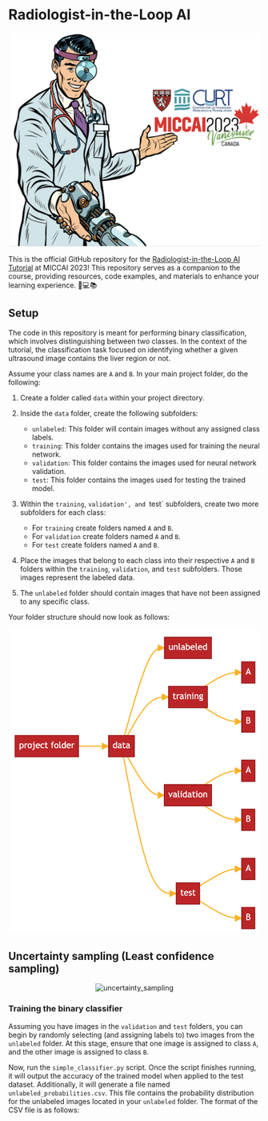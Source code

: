 # Radiologist-in-the-Loop AI 

<div align="center">
  <img src="https://github.com/abderhasan/radiologist_in_the_loop_ai/raw/main/imgs/radiologist_in_the_loop_cover.png" alt="Radiologist-in-the-Loop AI" width="500"/>
</div>

This is the official GitHub repository for the [Radiologist-in-the-Loop AI Tutorial](https://radiologistintheloop.ai/) at MICCAI 2023! This repository serves as a companion to the course, providing resources, code examples, and materials to enhance your learning experience. 🧠💻📚

## Setup

The code in this repository is meant for performing binary classification, which involves distinguishing between two classes. In the context of the tutorial, the classification task focused on identifying whether a given ultrasound image contains the liver region or not. 

Assume your class names are `A` and `B`. In your main project folder, do the following:

1. Create a folder called `data` within your project directory.

2. Inside the `data` folder, create the following subfolders:
   - `unlabeled`: This folder will contain images without any assigned class labels.
   - `training`: This folder contains the images used for training the neural network.
   - `validation`: This folder contains the images used for neural network validation.
   - `test`: This folder contains the images used for testing the trained model.

3. Within the `training`, `validation', and `test` subfolders, create two more subfolders for each class:
   - For `training` create folders named `A` and `B`.
   - For `validation` create folders named `A` and `B`.
   - For `test` create folders named `A` and `B`.

4. Place the images that belong to each class into their respective `A` and `B` folders within the `training`, `validation`, and `test` subfolders. Those images represent the labeled data.

5. The `unlabeled` folder should contain images that have not been assigned to any specific class.

Your folder structure should now look as follows:

<div align="center">
  <img src="https://github.com/abderhasan/radiologist_in_the_loop_ai/blob/main/imgs/project_folder.png" alt="project_folder_structure" width="500"/>
</div>

## Uncertainty sampling (Least confidence sampling)

<div align="center">
  <img src="https://github.com/abderhasan/radiologist_in_the_loop_ai/blob/main/imgs/uncertainty_sampling.jpg" alt="uncertainty_sampling" width="500"/>
</div>

### Training the binary classifier

Assuming you have images in the `validation` and `test` folders, you can begin by randomly selecting (and assigning labels to) two images from the `unlabeled` folder. At this stage, ensure that one image is assigned to class `A`, and the other image is assigned to class `B`.

Now, run the `simple_classifier.py` script. Once the script finishes running, it will output the accuracy of the trained model when applied to the test dataset. Additionally, it will generate a file named `unlabeled_probabilities.csv`. This file contains the probability distribution for the unlabeled images located in your `unlabeled` folder. The format of the CSV file is as follows:
